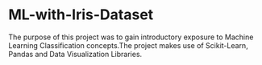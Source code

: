 # ML-with-Iris-Dataset
The purpose of this project was to gain introductory exposure to Machine Learning Classification concepts.The project makes use of Scikit-Learn, Pandas and Data Visualization Libraries.
